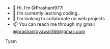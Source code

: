 - 👋 Hi, I’m @Prashant977i
- 🌱 I’m currently learning coding..
- 💞️ I’m looking to collaborate on web projects
- 📫 You can reach me through my gmail
      @prashantgyawali166@gmail.com

<!---
Prashant977i/Prashant977i is a ✨ special ✨ repository because its `README.md` (this file) appears on your GitHub profile.
You can click the Preview link to take a look at your changes.
--->Tysm
